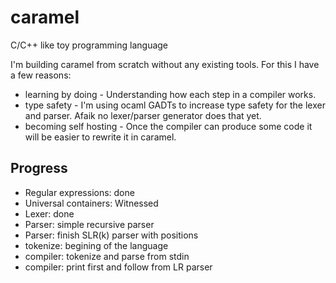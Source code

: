 caramel
=======

C/C++ like toy programming language


I'm building caramel from scratch without any existing tools. For this I have a few reasons:
  * learning by doing - Understanding how each step in a compiler works.
  * type safety - I'm using ocaml GADTs to increase type safety for the lexer and parser. Afaik no lexer/parser generator does that yet.
  * becoming self hosting - Once the compiler can produce some code it
  will be easier to rewrite it in caramel.

Progress
--------

  * Regular expressions: done
  * Universal containers: Witnessed
  * Lexer: done
  * Parser: simple recursive parser
  * Parser: finish SLR(k) parser with positions
  * tokenize: begining of the language
  * compiler: tokenize and parse from stdin
  * compiler: print first and follow from LR parser
